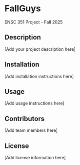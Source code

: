 # FallGuys

ENSC 351 Project - Fall 2025

## Description
[Add your project description here]

## Installation
[Add installation instructions here]

## Usage
[Add usage instructions here]

## Contributors
[Add team members here]

## License
[Add license information here]

